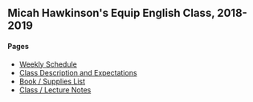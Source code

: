 Micah Hawkinson's Equip English Class, 2018-2019
---
#### Pages
* [Weekly Schedule](schedule.md)
* [Class Description and Expectations](expectations.md)
* [Book / Supplies List](booklist.md)
* [Class / Lecture Notes](notes.md)
